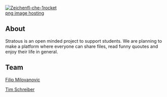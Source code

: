 <a href="https://ibb.co/KKWCQLG"><img src="https://i.ibb.co/mN4QYXB/Zeichenfl-che-1rocket.png" alt="Zeichenfl-che-1rocket" border="0"></a><br /><a target='_blank' href='https://imgbb.com/'>png image hosting</a><br />

## About

Stratous is an open minded project to support students. We are planning to make a platform where everyone can share files, read funny quoutes and enjoy their life in general.

## Team

[Filip Milovanovic](https://www.instagram.com/iamlolfm/)

[Tim Schreiber](https://www.instagram.com/tim._.sch/)
